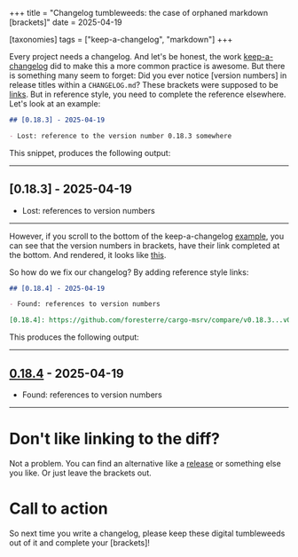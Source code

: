 +++
title = "Changelog tumbleweeds: the case of orphaned markdown [brackets]"
date = 2025-04-19

[taxonomies]
tags = ["keep-a-changelog", "markdown"]
+++

Every project needs a changelog. And let's be honest, the work [keep-a-changelog](https://keepachangelog.com/en/1.1.0/) did to make this a more common practice is awesome. But there is something many seem to forget: Did you ever notice [version numbers] in release titles within a `CHANGELOG.md`? These brackets were supposed to be [links](https://www.markdownguide.org/basic-syntax/#reference-style-links). But in reference style, you need to complete the reference elsewhere. Let's look at an example:

```markdown
## [0.18.3] - 2025-04-19

- Lost: reference to the version number 0.18.3 somewhere
```

This snippet, produces the following output:

---

## [0.18.3] - 2025-04-19

- Lost: references to version numbers

---

However, if you scroll to the bottom of the keep-a-changelog [example](https://raw.githubusercontent.com/olivierlacan/keep-a-changelog/refs/heads/main/CHANGELOG.md), you can see that the version numbers in brackets, have their link completed at the bottom. And rendered, it looks like [this](https://github.com/olivierlacan/keep-a-changelog/blob/main/CHANGELOG.md).

So how do we fix our changelog? By adding reference style links:

```markdown
## [0.18.4] - 2025-04-19

- Found: references to version numbers

[0.18.4]: https://github.com/foresterre/cargo-msrv/compare/v0.18.3...v0.18.4
```

This produces the following output:

---

## [0.18.4] - 2025-04-19

- Found: references to version numbers

[0.18.4]: https://github.com/foresterre/cargo-msrv/compare/v0.18.3...v0.18.4

---

# Don't like linking to the diff?

Not a problem. You can find an alternative like a [release](https://github.com/foresterre/cargo-msrv/releases/tag/v0.18.4) or something else you like. Or just leave the brackets out.

# Call to action

So next time you write a changelog, please keep these digital tumbleweeds out of it and complete your [brackets]!